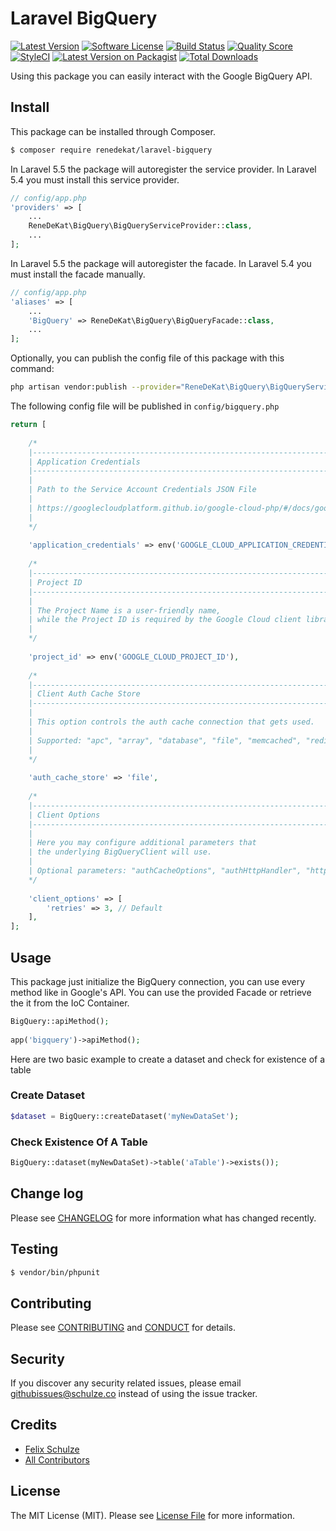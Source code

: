 # Laravel BigQuery

[![Latest Version](https://img.shields.io/github/release/schulzefelix/laravel-bigquery.svg?style=flat-square)](https://github.com/schulzefelix/laravel-bigquery/releases)
[![Software License][ico-license]](LICENSE.md)
[![Build Status][ico-travis]][link-travis]
[![Quality Score][ico-code-quality]][link-code-quality]
[![StyleCI](https://styleci.io/repos/98615788/shield)](https://styleci.io/repos/98615788)
[![Latest Version on Packagist][ico-version]][link-packagist]
[![Total Downloads][ico-downloads]][link-downloads]

Using this package you can easily interact with the Google BigQuery API.

## Install

This package can be installed through Composer.

``` bash
$ composer require renedekat/laravel-bigquery
```

In Laravel 5.5 the package will autoregister the service provider. In Laravel 5.4 you must install this service provider.
```php
// config/app.php
'providers' => [
    ...
    ReneDeKat\BigQuery\BigQueryServiceProvider::class,
    ...
];
```

In Laravel 5.5 the package will autoregister the facade. In Laravel 5.4 you must install the facade manually.

```php
// config/app.php
'aliases' => [
    ...
    'BigQuery' => ReneDeKat\BigQuery\BigQueryFacade::class,
    ...
];
```


Optionally, you can publish the config file of this package with this command:

``` bash
php artisan vendor:publish --provider="ReneDeKat\BigQuery\BigQueryServiceProvider"
```

The following config file will be published in `config/bigquery.php`

```php
return [
 
    /*
    |--------------------------------------------------------------------------
    | Application Credentials
    |--------------------------------------------------------------------------
    |
    | Path to the Service Account Credentials JSON File
    |
    | https://googlecloudplatform.github.io/google-cloud-php/#/docs/google-cloud/v0.35.0/guides/authentication
    |
    */
 
    'application_credentials' => env('GOOGLE_CLOUD_APPLICATION_CREDENTIALS'),
 
    /*
    |--------------------------------------------------------------------------
    | Project ID
    |--------------------------------------------------------------------------
    |
    | The Project Name is a user-friendly name,
    | while the Project ID is required by the Google Cloud client libraries to authenticate API requests.
    |
    */
 
    'project_id' => env('GOOGLE_CLOUD_PROJECT_ID'),
 
    /*
    |--------------------------------------------------------------------------
    | Client Auth Cache Store
    |--------------------------------------------------------------------------
    |
    | This option controls the auth cache connection that gets used.
    |
    | Supported: "apc", "array", "database", "file", "memcached", "redis"
    |
    */
 
    'auth_cache_store' => 'file',
 
    /*
    |--------------------------------------------------------------------------
    | Client Options
    |--------------------------------------------------------------------------
    |
    | Here you may configure additional parameters that
    | the underlying BigQueryClient will use.
    |
    | Optional parameters: "authCacheOptions", "authHttpHandler", "httpHandler", "retries", "scopes", "returnInt64AsObject"
    */
 
    'client_options' => [
        'retries' => 3, // Default
    ],
];
```




## Usage

This package just initialize the BigQuery connection, you can use every method like in Google's API.
You can use the provided Facade or retrieve the it from the IoC Container.
```php
BigQuery::apiMethod();
 
app('bigquery')->apiMethod();
```


Here are two basic example to create a dataset and check for existence of a table
### Create Dataset

```php
$dataset = BigQuery::createDataset('myNewDataSet');
```

### Check Existence Of A Table

```php
BigQuery::dataset(myNewDataSet)->table('aTable')->exists());
```

## Change log

Please see [CHANGELOG](CHANGELOG.md) for more information what has changed recently.

## Testing

``` bash
$ vendor/bin/phpunit
```

## Contributing

Please see [CONTRIBUTING](CONTRIBUTING.md) and [CONDUCT](CONDUCT.md) for details.

## Security

If you discover any security related issues, please email githubissues@schulze.co instead of using the issue tracker.

## Credits

- [Felix Schulze][link-author]
- [All Contributors][link-contributors]

## License

The MIT License (MIT). Please see [License File](LICENSE.md) for more information.

[ico-version]: https://img.shields.io/packagist/v/schulzefelix/laravel-bigquery.svg?style=flat-square
[ico-license]: https://img.shields.io/badge/license-MIT-brightgreen.svg?style=flat-square
[ico-travis]: https://img.shields.io/travis/schulzefelix/laravel-bigquery/master.svg?style=flat-square
[ico-scrutinizer]: https://img.shields.io/scrutinizer/coverage/g/schulzefelix/laravel-bigquery.svg?style=flat-square
[ico-code-quality]: https://scrutinizer-ci.com/g/schulzefelix/laravel-bigquery/badges/quality-score.png?b=master
[ico-downloads]: https://img.shields.io/packagist/dt/schulzefelix/laravel-bigquery.svg?style=flat-square

[link-packagist]: https://packagist.org/packages/schulzefelix/laravel-bigquery
[link-travis]: https://travis-ci.org/schulzefelix/laravel-bigquery
[link-scrutinizer]: https://scrutinizer-ci.com/g/schulzefelix/laravel-bigquery/code-structure
[link-code-quality]: https://scrutinizer-ci.com/g/schulzefelix/laravel-bigquery
[link-downloads]: https://packagist.org/packages/schulzefelix/laravel-bigquery
[link-author]: https://github.com/schulzefelix
[link-contributors]: ../../contributors
